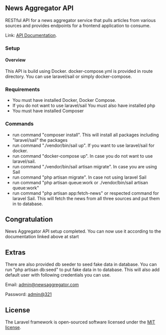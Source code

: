
## News Aggregator API

RESTful API for a news aggregator service that pulls articles from various
sources and provides endpoints for a frontend application to consume.

Link: [API Documentation](https://app.swaggerhub.com/apis/MS8779I/NewsAggregatorAPI/1.0.0).

### Setup

#### Overview

This API is build using Docker. docker-compose.yml is provided in route directory. 
You can use laravel/sail or simply docker-compose. 
### Requirements
- You must have installed Docker, Docker Compose.
- If you do not want to use laravel/sail You must also have installed php
- You must have installed Composer
    

### Commands
- run command "composer install". This will install all packages including "laravel/sail" the packages
- run command "./vendor/bin/sail up". If you want to use laravel/sail for docker.
- run command "docker-compose up". In case you do not want to use laravel/sail.
- run command "./vendor/bin/sail artisan migrate". In case you are using Sail
- run command "php artisan migrate". In case not using laravel Sail
- run command "php artisan queue:work or ./vendor/bin/sail artisan queue:work"
- run command "php artisan app:fetch-news" or respected command for laravel Sail. 
This will fetch the news from all three sources and put them in to database.

## Congratulation
News Aggregator API setup completed. You can now use it according to the 
documentation linked above at start

## Extras
There are also provided db seeder to seed fake data in database. You can run
"php artisan db:seed" to put fake data in to database. This will also add default user
with following credentials you can use.

Email: [admin@newsaggregator.com]()

Password: [admin@321]()

## License

The Laravel framework is open-sourced software licensed under the [MIT license](https://opensource.org/licenses/MIT).
